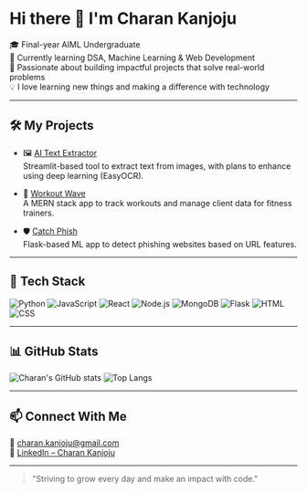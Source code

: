 # Hi there 👋 I'm Charan Kanjoju

🎓 Final-year AIML Undergraduate  
🌱 Currently learning DSA, Machine Learning & Web Development  
🚀 Passionate about building impactful projects that solve real-world problems  
💡 I love learning new things and making a difference with technology

---

## 🛠️ My Projects

- 🖼️ [AI Text Extractor](https://github.com/charankanjoju/AITextExtractor)  
  Streamlit-based tool to extract text from images, with plans to enhance using deep learning (EasyOCR).
  
- 🔋 [Workout Wave](https://github.com/charankanjoju/workoutTracker-app)  
  A MERN stack app to track workouts and manage client data for fitness trainers.

- 🛡️ [Catch Phish](https://github.com/charankanjoju/CatchPhish)  
  Flask-based ML app to detect phishing websites based on URL features.



---

## 💼 Tech Stack

![Python](https://img.shields.io/badge/-Python-333333?style=flat&logo=python)
![JavaScript](https://img.shields.io/badge/-JavaScript-333333?style=flat&logo=javascript)
![React](https://img.shields.io/badge/-React-333333?style=flat&logo=react)
![Node.js](https://img.shields.io/badge/-Node.js-333333?style=flat&logo=node.js)
![MongoDB](https://img.shields.io/badge/-MongoDB-333333?style=flat&logo=mongodb)
![Flask](https://img.shields.io/badge/-Flask-333333?style=flat&logo=flask)
![HTML](https://img.shields.io/badge/-HTML-333333?style=flat&logo=html5)
![CSS](https://img.shields.io/badge/-CSS-333333?style=flat&logo=css3)

---

## 📊 GitHub Stats

![Charan's GitHub stats](https://github-readme-stats.vercel.app/api?username=charankanjoju&show_icons=true&theme=radical)
![Top Langs](https://github-readme-stats.vercel.app/api/top-langs/?username=charankanjoju&layout=compact&theme=radical)

---

## 📫 Connect With Me

📧 charan.kanjoju@gmail.com  
🔗 [LinkedIn – Charan Kanjoju](https://www.linkedin.com/in/charan-kanjoju-b2132b254/)

---

> "Striving to grow every day and make an impact with code."
